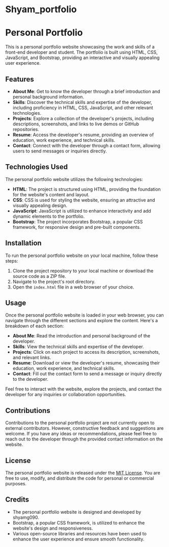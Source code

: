 # Shyam_portfolio
# Personal Portfolio

This is a personal portfolio website showcasing the work and skills of a front-end developer and student. The portfolio is built using HTML, CSS, JavaScript, and Bootstrap, providing an interactive and visually appealing user experience.

## Features

- **About Me**: Get to know the developer through a brief introduction and personal background information.
- **Skills**: Discover the technical skills and expertise of the developer, including proficiency in HTML, CSS, JavaScript, and other relevant technologies.
- **Projects**: Explore a collection of the developer's projects, including descriptions, screenshots, and links to live demos or GitHub repositories.
- **Resume**: Access the developer's resume, providing an overview of education, work experience, and technical skills.
- **Contact**: Connect with the developer through a contact form, allowing users to send messages or inquiries directly.

## Technologies Used

The personal portfolio website utilizes the following technologies:

- **HTML**: The project is structured using HTML, providing the foundation for the website's content and layout.
- **CSS**: CSS is used for styling the website, ensuring an attractive and visually appealing design.
- **JavaScript**: JavaScript is utilized to enhance interactivity and add dynamic elements to the portfolio.
- **Bootstrap**: The project incorporates Bootstrap, a popular CSS framework, for responsive design and pre-built components.

## Installation

To run the personal portfolio website on your local machine, follow these steps:

1. Clone the project repository to your local machine or download the source code as a ZIP file.
2. Navigate to the project's root directory.
3. Open the `index.html` file in a web browser of your choice.

## Usage

Once the personal portfolio website is loaded in your web browser, you can navigate through the different sections and explore the content. Here's a breakdown of each section:

- **About Me**: Read the introduction and personal background of the developer.
- **Skills**: View the technical skills and expertise of the developer.
- **Projects**: Click on each project to access its description, screenshots, and relevant links.
- **Resume**: Download or view the developer's resume, showcasing their education, work experience, and technical skills.
- **Contact**: Fill out the contact form to send a message or inquiry directly to the developer.

Feel free to interact with the website, explore the projects, and contact the developer for any inquiries or collaboration opportunities.

## Contributions

Contributions to the personal portfolio project are not currently open to external contributors. However, constructive feedback and suggestions are welcome. If you have any ideas or recommendations, please feel free to reach out to the developer through the provided contact information on the website.

## License

The personal portfolio website is released under the [MIT License](https://opensource.org/licenses/MIT). You are free to use, modify, and distribute the code for personal or commercial purposes.

## Credits

- The personal portfolio website is designed and developed by shyamg090.
- Bootstrap, a popular CSS framework, is utilized to enhance the website's design and responsiveness.
- Various open-source libraries and resources have been used to enhance the user experience and ensure smooth functionality.
